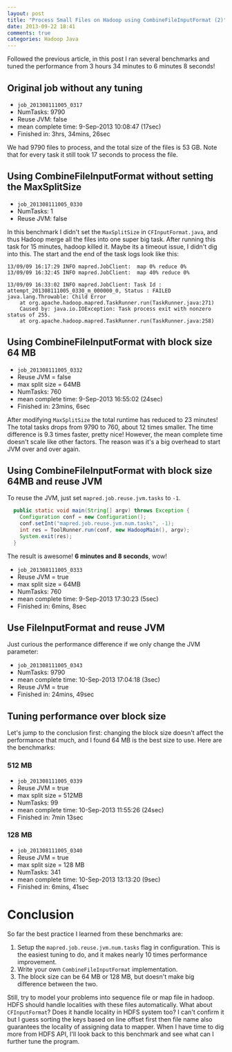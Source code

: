 ```yaml
---
layout: post
title: "Process Small Files on Hadoop using CombineFileInputFormat (2)"
date: 2013-09-22 18:41
comments: true
categories: Hadoop Java
---
```


Followed the previous article, in this post I ran several benchmarks and tuned the performance from 3 hours 34 minutes to 6 minutes 8 seconds!

<!--more-->

## Original job without any tuning

* `job_201308111005_0317`
* NumTasks: 9790
* Reuse JVM: false
* mean complete time: 9-Sep-2013 10:08:47 (17sec)
* Finished in: 3hrs, 34mins, 26sec

We had 9790 files to process, and the total size of the files is 53 GB. Note that for every task it still took 17 seconds to process the file.

## Using CombineFileInputFormat without setting the MaxSplitSize

* `job_201308111005_0330`
* NumTasks: 1
* Reuse JVM: false

In this benchmark I didn't set the `MaxSplitSize` in `CFInputFormat.java`, and thus Hadoop merge all the files into one super big task.
After running this task for 15 minutes, hadoop killed it. Maybe its a timeout issue, I didn't dig into this.
The start and the end of the task logs look like this:
 
    13/09/09 16:17:29 INFO mapred.JobClient:  map 0% reduce 0%
    13/09/09 16:32:45 INFO mapred.JobClient:  map 40% reduce 0%
 
    13/09/09 16:33:02 INFO mapred.JobClient: Task Id : attempt_201308111005_0330_m_000000_0, Status : FAILED
    java.lang.Throwable: Child Error
        at org.apache.hadoop.mapred.TaskRunner.run(TaskRunner.java:271)
        Caused by: java.io.IOException: Task process exit with nonzero status of 255.
        at org.apache.hadoop.mapred.TaskRunner.run(TaskRunner.java:258)

## Using CombineFileInputFormat with block size 64 MB

* `job_201308111005_0332`
* Reuse JVM = false
* max split size = 64MB
* NumTasks: 760
* mean complete time: 9-Sep-2013 16:55:02 (24sec)
* Finished in: 23mins, 6sec

After modifying `MaxSplitSize` the total runtime has reduced to 23 minutes! The total tasks drops from 9790 to 760, about 12 times smaller. The time difference is 9.3 times faster, pretty nice! However, the mean complete time doesn't scale like other factors. The reason was it's a big overhead to start JVM over and over again.

## Using CombineFileInputFormat with block size 64MB and reuse JVM

To reuse the JVM, just set `mapred.job.reuse.jvm.tasks` to `-1`. 

```java
  public static void main(String[] argv) throws Exception {
    Configuration conf = new Configuration();
    conf.setInt("mapred.job.reuse.jvm.num.tasks", -1);
    int res = ToolRunner.run(conf, new HadoopMain(), argv);
    System.exit(res);
  }
```

The result is awesome! **6 minutes and 8 seconds**, wow!

* `job_201308111005_0333`
* Reuse JVM = true
* max split size = 64MB
* NumTasks: 760
* mean complete time: 9-Sep-2013 17:30:23 (5sec)
* Finished in: 6mins, 8sec

## Use FileInputFormat and reuse JVM

Just curious the performance difference if we only change the JVM parameter:

* `job_201308111005_0343 `
* NumTasks: 9790
* mean complete time: 10-Sep-2013 17:04:18 (3sec)
* Reuse JVM = true
* Finished in: 24mins, 49sec

## Tuning performance over block size

Let's jump to the conclusion first: changing the block size doesn't affect the performance that much, and I found 64 MB is the best size to use. Here are the benchmarks:

### 512 MB

* `job_201308111005_0339`
* Reuse JVM = true
* max split size = 512MB
* NumTasks: 99
* mean complete time: 10-Sep-2013 11:55:26 (24sec)
* Finished in: 7min 13sec

### 128 MB

* `job_201308111005_0340`
* Reuse JVM = true
* max split size = 128 MB
* NumTasks: 341
* mean complete time: 10-Sep-2013 13:13:20 (9sec)
* Finished in: 6mins, 41sec

# Conclusion

So far the best practice I learned from these benchmarks are:

1. Setup the `mapred.job.reuse.jvm.num.tasks` flag in configuration. This is the easiest tuning to do, and it makes nearly 10 times performance improvement.
2. Write your own `CombineFileInputFormat` implementation.
3. The block size can be 64 MB or 128 MB, but doesn't make big difference between the two.

Still, try to model your problems into sequence file or map file in hadoop. HDFS should handle localities with these files automatically.
What about `CFInputFormat`? Does it handle locality in HDFS system too?
I can't confirm it but I guess sorting the keys based on line offset first then file name also guarantees the locality of assigning data to mapper. When I have time to dig more from HDFS API, I'll look back to this benchmark and see what can I further tune the program.

